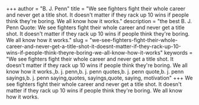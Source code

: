 +++
author = "B. J. Penn"
title = "We see fighters fight their whole career and never get a title shot. It doesn't matter if they rack up 10 wins if people think they're boring. We all know how it works."
description = "the best B. J. Penn Quote: We see fighters fight their whole career and never get a title shot. It doesn't matter if they rack up 10 wins if people think they're boring. We all know how it works."
slug = "we-see-fighters-fight-their-whole-career-and-never-get-a-title-shot-it-doesnt-matter-if-they-rack-up-10-wins-if-people-think-theyre-boring-we-all-know-how-it-works"
keywords = "We see fighters fight their whole career and never get a title shot. It doesn't matter if they rack up 10 wins if people think they're boring. We all know how it works.,b. j. penn,b. j. penn quotes,b. j. penn quote,b. j. penn sayings,b. j. penn saying,quotes, sayings,quote, saying, motivation"
+++
We see fighters fight their whole career and never get a title shot. It doesn't matter if they rack up 10 wins if people think they're boring. We all know how it works.
